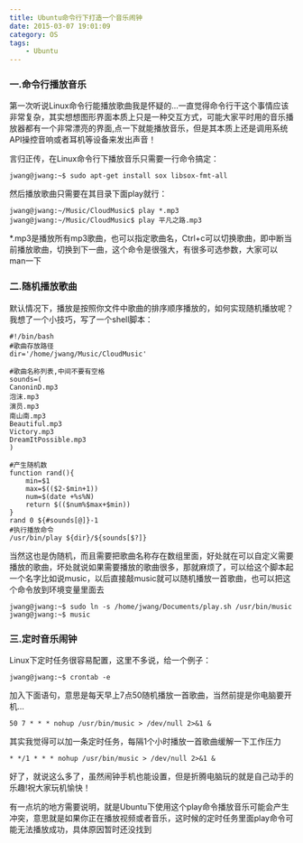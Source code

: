 ```yaml
---
title: Ubuntu命令行下打造一个音乐闹钟
date: 2015-03-07 19:01:09
category: OS
tags: 
    - Ubuntu
---
```


### 一.命令行播放音乐
第一次听说Linux命令行能播放歌曲我是怀疑的...一直觉得命令行干这个事情应该非常复杂，其实想想图形界面本质上只是一种交互方式，可能大家平时用的音乐播放器都有一个非常漂亮的界面,点一下就能播放音乐，但是其本质上还是调用系统API操控音响或者耳机等设备来发出声音！

言归正传，在Linux命令行下播放音乐只需要一行命令搞定：

<!--more-->

```
jwang@jwang:~$ sudo apt-get install sox libsox-fmt-all
```
然后播放歌曲只需要在其目录下面play就行：
```
jwang@jwang:~/Music/CloudMusic$ play *.mp3
jwang@jwang:~/Music/CloudMusic$ play 平凡之路.mp3
```
*.mp3是播放所有mp3歌曲，也可以指定歌曲名，Ctrl+c可以切换歌曲，即中断当前播放歌曲，切换到下一曲，这个命令是很强大，有很多可选参数，大家可以man一下

### 二.随机播放歌曲
默认情况下，播放是按照你文件中歌曲的排序顺序播放的，如何实现随机播放呢？我想了一个小技巧，写了一个shell脚本：
```
#!/bin/bash
#歌曲存放路径
dir='/home/jwang/Music/CloudMusic'

#歌曲名称列表,中间不要有空格
sounds=(
CanoninD.mp3
泡沫.mp3
演员.mp3
南山南.mp3
Beautiful.mp3
Victory.mp3
DreamItPossible.mp3
)

#产生随机数
function rand(){
    min=$1
    max=$(($2-$min+1))
    num=$(date +%s%N)
    return $(($num%$max+$min))
}
rand 0 ${#sounds[@]}-1
#执行播放命令
/usr/bin/play ${dir}/${sounds[$?]}
```
当然这也是伪随机，而且需要把歌曲名称存在数组里面，好处就在可以自定义需要播放的歌曲，坏处就说如果需要播放的歌曲很多，那就麻烦了，可以给这个脚本起一个名字比如说music，以后直接敲music就可以随机播放一首歌曲，也可以把这个命令放到环境变量里面去
```
jwang@jwang:~$ sudo ln -s /home/jwang/Documents/play.sh /usr/bin/music
jwang@jwang:~$ music
```
### 三.定时音乐闹钟
Linux下定时任务很容易配置，这里不多说，给一个例子：
```
jwang@jwang:~$ crontab -e
```
加入下面语句，意思是每天早上7点50随机播放一首歌曲，当然前提是你电脑要开机...
```
50 7 * * * nohup /usr/bin/music > /dev/null 2>&1 &
```

其实我觉得可以加一条定时任务，每隔1个小时播放一首歌曲缓解一下工作压力
```
* */1 * * * nohup /usr/bin/music > /dev/null 2>&1 &
```
好了，就说这么多了，虽然闹钟手机也能设置，但是折腾电脑玩的就是自己动手的乐趣!祝大家玩机愉快！

有一点坑的地方需要说明，就是Ubuntu下使用这个play命令播放音乐可能会产生冲突，意思就是如果你正在播放视频或者音乐，这时候的定时任务里面play命令可能无法播放成功，具体原因暂时还没找到
